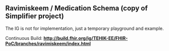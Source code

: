Ravimiskeem / Medication Schema (copy of Simplifier project)
---


The IG is not for implementation, just a temporary playground and example.

Continuous Build: __http://build.fhir.org/ig/TEHIK-EE/FHIR-PoC/branches/ravimiskeem/index.html__  

  
